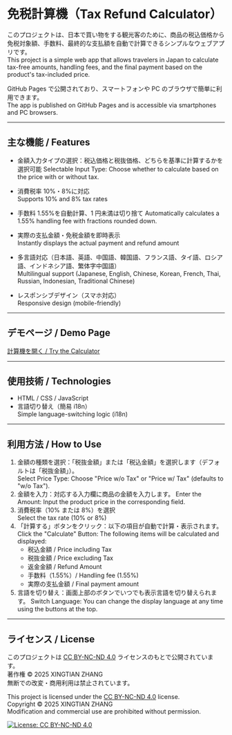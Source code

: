 # 免税計算機（Tax Refund Calculator）

このプロジェクトは、日本で買い物をする観光客のために、商品の税込価格から免税対象額、手数料、最終的な支払額を自動で計算できるシンプルなウェブアプリです。  
This project is a simple web app that allows travelers in Japan to calculate tax-free amounts, handling fees, and the final payment based on the product's tax-included price.

GitHub Pages で公開されており、スマートフォンや PC のブラウザで簡単に利用できます。  
The app is published on GitHub Pages and is accessible via smartphones and PC browsers.

---

## 主な機能 / Features

- 金額入力タイプの選択：税込価格と税抜価格、どちらを基準に計算するかを選択可能
  Selectable Input Type: Choose whether to calculate based on the price with or without tax.

- 消費税率 10%・8%に対応  
  Supports 10% and 8% tax rates

- 手数料 1.55%を自動計算、1 円未満は切り捨て
  Automatically calculates a 1.55% handling fee with fractions rounded down.

- 実際の支払金額・免税金額を即時表示  
  Instantly displays the actual payment and refund amount

- 多言語対応（日本語、英語、中国語、韓国語、フランス語、タイ語、ロシア語、インドネシア語、繁体字中国語）  
  Multilingual support (Japanese, English, Chinese, Korean, French, Thai, Russian, Indonesian, Traditional Chinese)

- レスポンシブデザイン（スマホ対応）  
  Responsive design (mobile-friendly)

---

## デモページ / Demo Page

[計算機を開く / Try the Calculator](https://gyoannz.github.io/Tax_refund_calc/)

---

## 使用技術 / Technologies

- HTML / CSS / JavaScript
- 言語切り替え（簡易 i18n）  
  Simple language-switching logic (i18n)

---

## 利用方法 / How to Use

1. 金額の種類を選択：「税抜金額」または「税込金額」を選択します（デフォルトは「税抜金額」）。  
   Select Price Type: Choose "Price w/o Tax" or "Price w/ Tax" (defaults to "w/o Tax").
2. 金額を入力：対応する入力欄に商品の金額を入力します。
   Enter the Amount: Input the product price in the corresponding field.
3. 消費税率（10% または 8%）を選択  
   Select the tax rate (10% or 8%)
4. 「計算する」ボタンをクリック：以下の項目が自動で計算・表示されます。  
   Click the "Calculate" Button: The following items will be calculated and displayed:
   - 税込金額 / Price including Tax
   - 税抜金額 / Price excluding Tax
   - 返金金額 / Refund Amount
   - 手数料（1.55%）/ Handling fee (1.55%)
   - 実際の支払金額 / Final payment amount
5. 言語を切り替え：画面上部のボタンでいつでも表示言語を切り替えられます。
   Switch Language: You can change the display language at any time using the buttons at the top.

---

## ライセンス / License

このプロジェクトは [CC BY-NC-ND 4.0](https://creativecommons.org/licenses/by-nc-nd/4.0/deed.ja) ライセンスのもとで公開されています。  
著作権 © 2025 XINGTIAN ZHANG  
無断での改変・商用利用は禁止されています。

This project is licensed under the [CC BY-NC-ND 4.0](https://creativecommons.org/licenses/by-nc-nd/4.0/) license.  
Copyright © 2025 XINGTIAN ZHANG  
Modification and commercial use are prohibited without permission.

[![License: CC BY-NC-ND 4.0](https://licensebuttons.net/l/by-nc-nd/4.0/88x31.png)](https://creativecommons.org/licenses/by-nc-nd/4.0/)
